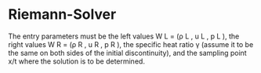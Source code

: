 # Riemann-Solver
The entry parameters must be the left values W L = (ρ L , u L , p L ), the right values W R = (ρ R , u R , p R ), the specific heat ratio γ (assume it to be the same on both sides of the initial discontinuity), and the sampling point x/t where the solution is to be determined.


